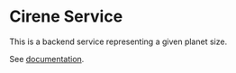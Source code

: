 # Cirene Service

This is a backend service representing a given planet size.

See [documentation](../../docs/microservices/cirene-svc/README.md).
